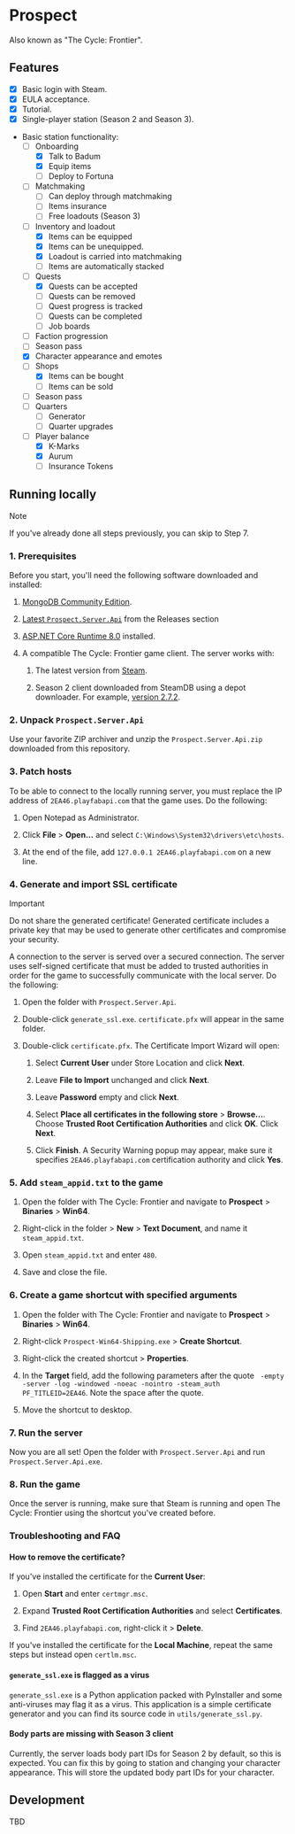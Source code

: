 # Prospect

Also known as "The Cycle: Frontier".

## Features

* [x] Basic login with Steam.
* [x] EULA acceptance.
* [x] Tutorial.
* [x] Single-player station (Season 2 and Season 3).
* Basic station functionality:
  * [ ] Onboarding
    * [x] Talk to Badum
    * [x] Equip items
    * [ ] Deploy to Fortuna
  * [ ] Matchmaking
    * [ ] Can deploy through matchmaking
    * [ ] Items insurance
    * [ ] Free loadouts (Season 3)
  * [ ] Inventory and loadout
    * [x] Items can be equipped
    * [x] Items can be unequipped.
    * [x] Loadout is carried into matchmaking
    * [ ] Items are automatically stacked
  * [ ] Quests
    * [x] Quests can be accepted
    * [ ] Quests can be removed
    * [ ] Quest progress is tracked
    * [ ] Quests can be completed
    * [ ] Job boards
  * [ ] Faction progression
  * [ ] Season pass
  * [x] Character appearance and emotes
  * [ ] Shops
    * [x] Items can be bought
    * [ ] Items can be sold
  * [ ] Season pass
  * [ ] Quarters
    * [ ] Generator
    * [ ] Quarter upgrades
  * [ ] Player balance
    * [x] K-Marks
    * [x] Aurum
    * [ ] Insurance Tokens

## Running locally

> [!NOTE]
> If you've already done all steps previously, you can skip to Step 7.

### 1. Prerequisites

Before you start, you'll need the following software downloaded and installed:

1. [MongoDB Community Edition](https://fastdl.mongodb.org/windows/mongodb-windows-x86_64-8.0.4-signed.msi).

1. [Latest `Prospect.Server.Api`](https://github.com/deiteris/Prospect/releases) from the Releases section

1. [ASP.NET Core Runtime 8.0](https://aka.ms/dotnet-core-applaunch?framework=Microsoft.AspNetCore.App&framework_version=8.0.0&arch=x64&rid=win-x64&os=win10) installed.

1. A compatible The Cycle: Frontier game client. The server works with:

   1. The latest version from [Steam](https://steamcommunity.com/app/868270).

   1. Season 2 client downloaded from SteamDB using a depot downloader. For example, [version 2.7.2](https://steamdb.info/depot/868271/history/?changeid=M:4623363103423775682).

### 2. Unpack `Prospect.Server.Api`

Use your favorite ZIP archiver and unzip the `Prospect.Server.Api.zip` downloaded from this repository.

### 3. Patch hosts

To be able to connect to the locally running server, you must replace the IP address of `2EA46.playfabapi.com` that the game uses. Do the following:

1. Open Notepad as Administrator.

1. Click **File** > **Open...** and select `C:\Windows\System32\drivers\etc\hosts`.

1. At the end of the file, add `127.0.0.1 2EA46.playfabapi.com` on a new line.

### 4. Generate and import SSL certificate

> [!IMPORTANT]
> Do not share the generated certificate! Generated certificate includes a private key that may be used to generate other certificates and compromise your security.

A connection to the server is served over a secured connection. The server uses self-signed certificate that must be added to trusted authorities in order for the game
to successfully communicate with the local server. Do the following:

1. Open the folder with `Prospect.Server.Api`.

1. Double-click `generate_ssl.exe`. `certificate.pfx` will appear in the same folder.

1. Double-click `certificate.pfx`. The Certificate Import Wizard will open:

    1. Select **Current User** under Store Location and click **Next**.

    1. Leave **File to Import** unchanged and click **Next**.

    1. Leave **Password** empty and click **Next**.

    1. Select **Place all certificates in the following store** > **Browse...**. Choose **Trusted Root Certification Authorities** and click **OK**. Click **Next**.

    1. Click **Finish**. A Security Warning popup may appear, make sure it specifies `2EA46.playfabapi.com` certification authority and click **Yes**.

### 5. Add `steam_appid.txt` to the game

1. Open the folder with The Cycle: Frontier and navigate to **Prospect** > **Binaries** > **Win64**.

1. Right-click in the folder > **New** > **Text Document**, and name it `steam_appid.txt`.

1. Open `steam_appid.txt` and enter `480`.

1. Save and close the file.

### 6. Create a game shortcut with specified arguments

1. Open the folder with The Cycle: Frontier and navigate to **Prospect** > **Binaries** > **Win64**.

1. Right-click `Prospect-Win64-Shipping.exe` > **Create Shortcut**.

1. Right-click the created shortcut > **Properties**.

1. In the **Target** field, add the following parameters after the quote ` -empty -server -log -windowed -noeac -nointro -steam_auth PF_TITLEID=2EA46`. Note the space after the quote.

1. Move the shortcut to desktop.

### 7. Run the server

Now you are all set! Open the folder with `Prospect.Server.Api` and run `Prospect.Server.Api.exe`.

### 8. Run the game

Once the server is running, make sure that Steam is running and open The Cycle: Frontier using the shortcut you've created before.

### Troubleshooting and FAQ

#### How to remove the certificate?

If you've installed the certificate for the **Current User**:

1. Open **Start** and enter `certmgr.msc`.

1. Expand **Trusted Root Certification Authorities** and select **Certificates**.

1. Find `2EA46.playfabapi.com`, right-click it > **Delete**.

If you've installed the certificate for the **Local Machine**, repeat the same steps but instead open `certlm.msc`.

#### `generate_ssl.exe` is flagged as a virus

`generate_ssl.exe` is a Python application packed with PyInstaller and some anti-viruses may flag it as a virus.
This application is a simple certificate generator and you can find its source code in `utils/generate_ssl.py`.

#### Body parts are missing with Season 3 client

Currently, the server loads body part IDs for Season 2 by default, so this is expected. You can fix this by going to station and changing your character appearance. This will store the updated body part IDs for your character.

## Development

TBD